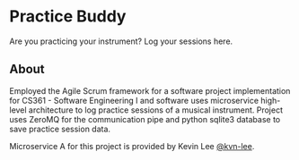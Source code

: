 # Practice Buddy

Are you practicing your instrument? Log your sessions here.

## About

Employed the Agile Scrum framework for a software project implementation for CS361 - Software Engineering I and software uses microservice high-level architecture to log practice sessions of a musical instrument.
Project uses ZeroMQ for the communication pipe and python sqlite3 database to save practice session data.

Microservice A for this project is provided by Kevin Lee [@kvn-lee](https://github.com/kvn-lee).
